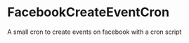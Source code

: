 FacebookCreateEventCron
=======================

A small cron to create events on facebook with a cron script
